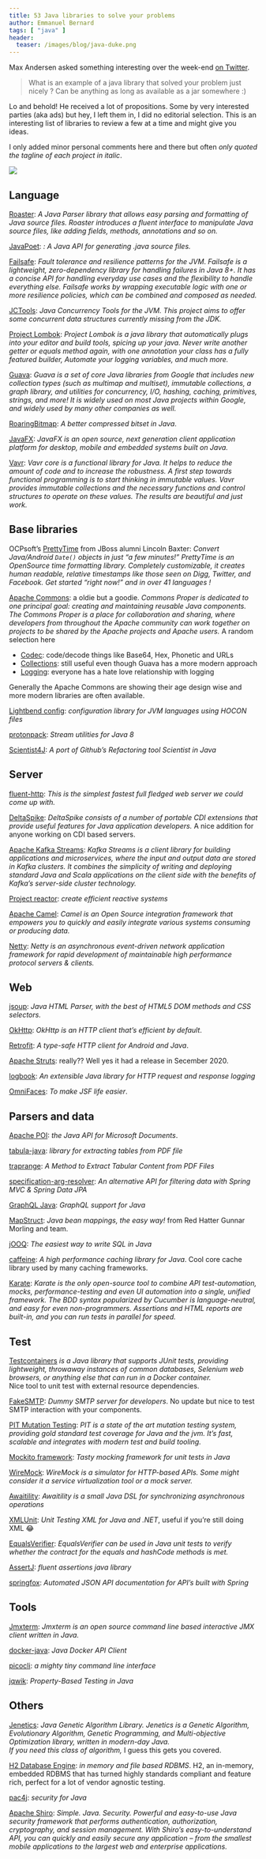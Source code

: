 ```yaml
---
title: 53 Java libraries to solve your problems
author: Emmanuel Bernard
tags: [ "java" ]
header:
  teaser: /images/blog/java-duke.png
---
```

Max Andersen asked something interesting over the week-end [on Twitter](https://twitter.com/maxandersen/status/1370808620162682881).

> What is an example of a java library that solved your problem just nicely ? Can be anything as long as available as a jar somewhere :)  

Lo and behold! He received a lot of propositions.
Some by very interested parties (aka ads) but hey, I left them in, I did no editorial selection.
This is an interesting list of libraries to review a few at a time and might give you ideas.

I only added minor personal comments here and there but often _only quoted the tagline of each project in italic_.

![](/images/blog/java-duke.png)

## Language

[Roaster](https://github.com/forge/roaster): _A Java Parser library that allows easy parsing and formatting of Java source files._
_Roaster introduces a fluent interface to manipulate Java source files, like adding fields, methods, annotations and so on._

[JavaPoet](https://github.com/square/javapoet): _: A Java API for generating .java source files._

[Failsafe](https://jodah.net/failsafe/): _Fault tolerance and resilience patterns for the JVM_.
_Failsafe is a lightweight, zero-dependency library for handling failures in Java 8+. It has a concise API for handling everyday use cases and the flexibility to handle everything else. Failsafe works by wrapping executable logic with one or more resilience  policies, which can be combined and  composed  as needed._

[JCTools](http://jctools.github.io/JCTools/): _Java Concurrency Tools for the JVM. This project aims to offer some concurrent data structures currently missing from the JDK._

[Project Lombok](https://projectlombok.org/): _Project Lombok is a java library that automatically plugs into your editor and build tools, spicing up your java._
_Never write another getter or equals method again, with one annotation your class has a fully featured builder, Automate your logging variables, and much more._

[Guava](https://guava.dev/): _Guava is a set of core Java libraries from Google that includes new collection types (such as multimap and multiset), immutable collections, a graph library, and utilities for concurrency, I/O, hashing, caching, primitives, strings, and more! It is widely used on most Java projects within Google, and widely used by many other companies as well._

[RoaringBitmap](https://github.com/RoaringBitmap/RoaringBitmap): _A better compressed bitset in Java_.

[JavaFX](https://openjfx.io/): _JavaFX is an open source, next generation client application platform for desktop, mobile and embedded systems built on Java._

[Vavr](https://www.vavr.io/): _Vavr *core* is a functional library for Java. It helps to reduce the amount of code and to increase the robustness. A first step towards functional programming is to start thinking in immutable values. Vavr provides immutable collections and the necessary functions and control structures to operate on these values. The results are beautiful and just work._

## Base libraries

OCPsoft’s [PrettyTime](https://www.ocpsoft.org/prettytime/) from JBoss alumni Lincoln Baxter: _Convert Java/Android `Date()` objects in just “a few minutes!”_
_PrettyTime is an OpenSource time formatting library. Completely customizable, it creates human readable, relative timestamps like those seen on Digg, Twitter, and Facebook. Get started “right now!” and in over 41 languages !_

[Apache Commons](https://commons.apache.org/): a oldie but a goodie. _Commons Proper is dedicated to one principal goal: creating and maintaining reusable Java components. The Commons Proper is a place for collaboration and sharing, where developers from throughout the Apache community can work together on projects to be shared by the Apache projects and Apache users._
A random selection here

* [Codec](https://commons.apache.org/proper/commons-codec/): code/decode things like Base64, Hex, Phonetic and URLs
* [Collections](https://commons.apache.org/proper/commons-collections/): still useful even though Guava has a more modern approach
* [Logging](https://commons.apache.org/proper/commons-logging/): everyone has a hate love relationship with logging

Generally the Apache Commons are showing their age design wise and more modern libraries are often available.

[Lightbend config](https://github.com/lightbend/config): _configuration library for JVM languages using HOCON files_

[protonpack](https://github.com/poetix/protonpack): _Stream utilities for Java 8_

[Scientist4J](https://github.com/rawls238/Scientist4J): _A port of Github’s Refactoring tool Scientist in Java_

## Server
[fluent-http](https://github.com/CodeStory/fluent-http): *This is the simplest fastest full fledged web server we could come up with.*

[DeltaSpike](http://deltaspike.apache.org/): _DeltaSpike consists of a number of portable CDI extensions that provide useful features for Java application developers._
A nice addition for anyone working on CDI based servers.

[Apache Kafka Streams](https://kafka.apache.org/documentation/streams/): _Kafka Streams is a client library for building applications and microservices, where the input and output data are stored in Kafka clusters. It combines the simplicity of writing and deploying standard Java and Scala applications on the client side with the benefits of Kafka’s server-side cluster technology._

[Project reactor](https://projectreactor.io/): _create efficient reactive systems_

[Apache Camel](https://camel.apache.org/): _Camel is an Open Source integration framework that empowers you to quickly and easily integrate various systems consuming or producing data._

[Netty](https://netty.io/): _Netty is an asynchronous event-driven network application framework for rapid development of maintainable high performance protocol servers & clients._

## Web
[jsoup](https://jsoup.org/): _Java HTML Parser, with the best of HTML5 DOM methods and CSS selectors._

[OkHttp](https://square.github.io/okhttp/): _OkHttp is an HTTP client that’s efficient by default_.

[Retrofit](https://square.github.io/retrofit/): _A type-safe HTTP client for Android and Java_.

[Apache Struts](https://struts.apache.org/): really?? Well yes it had a release in Secember 2020.

[logbook](https://github.com/zalando/logbook): _An extensible Java library for HTTP request and response logging_

[OmniFaces](https://omnifaces.org/): _To make JSF life easier_.

## Parsers and data
[Apache POI](https://poi.apache.org/): _the Java API for Microsoft Documents_.

[tabula-java](https://github.com/tabulapdf/tabula-java): _library for extracting tables from PDF file_

[traprange](https://github.com/thoqbk/traprange): _A Method to Extract Tabular Content from PDF Files_

[specification-arg-resolver](https://github.com/tkaczmarzyk/specification-arg-resolver): _An alternative API for filtering data with Spring MVC & Spring Data JPA_

[GraphQL Java](https://www.graphql-java.com): _GraphQL support for Java_

[MapStruct](https://mapstruct.org/): _Java bean mappings, the easy way!_ from Red Hatter Gunnar Morling and team.

[jOOQ](https://www.jooq.org/): _The easiest way to write SQL in Java_

[caffeine](https://github.com/ben-manes/caffeine): _A high performance caching library for Java_.
Cool core cache library used by many caching frameworks.

[Karate](https://github.com/intuit/karate): _Karate is the only open-source tool to combine API test-automation, mocks,  performance-testing and even UI automation into a single, unified framework. The BDD syntax popularized by Cucumber is language-neutral, and easy for even non-programmers. Assertions and HTML reports are built-in, and you can run tests in parallel for speed._

## Test

[Testcontainers](https://www.testcontainers.org/) _is a Java library that supports JUnit tests, providing lightweight, throwaway instances of common databases, Selenium web browsers, or anything else that can run in a Docker container._  
Nice tool to unit test with external resource dependencies.

[FakeSMTP](http://nilhcem.com/FakeSMTP/): _Dummy SMTP server for developers_.
No update but nice to test SMTP interaction with your components.

[PIT Mutation Testing](http://pitest.org/): _PIT is a state of the art mutation testing system, providing gold standard test coverage for Java and the jvm. It’s fast, scalable and integrates with modern test and build tooling._

[Mockito framework](https://site.mockito.org/): _Tasty mocking framework for unit tests in Java_

[WireMock](http://wiremock.org/): _WireMock is a simulator for HTTP-based APIs. Some might consider it a service virtualization tool or a mock server._

[Awaitility](https://github.com/awaitility/awaitility): _Awaitility is a small Java DSL for synchronizing asynchronous operations_

[XMLUnit](https://www.xmlunit.org/): _Unit Testing XML for Java and .NET_, useful if you’re still doing XML 😂

[EqualsVerifier](https://jqno.nl/equalsverifier/): _EqualsVerifier can be used in Java unit tests to verify whether the contract for the equals and hashCode methods is met._

[AssertJ](https://assertj.github.io/doc/):  _fluent assertions java library_

[springfox](https://github.com/springfox/springfox): _Automated JSON API documentation for API’s built with Spring_

## Tools
[Jmxterm](https://docs.cyclopsgroup.org/jmxterm): _Jmxterm is an open source command line based interactive JMX client written in Java._

[docker-java](https://github.com/docker-java/docker-java): _Java Docker API Client_

[picocli](https://picocli.info/): _a mighty tiny command line interface_

[jqwik](https://jqwik.net/): _Property-Based Testing in Java_

## Others
[Jenetics](https://jenetics.io/): _Java Genetic Algorithm Library.
Jenetics is a Genetic Algorithm, Evolutionary Algorithm, Genetic Programming, and Multi-objective Optimization library, written in modern-day Java.  
If you need this class of algorithm,_ I guess this gets you covered.

[H2 Database Engine](http://h2database.com/html/main.html): _in memory and file based RDBMS_.
H2, an in-memory, embedded RDBMS that has turned highly standards compliant and feature rich, perfect for a lot of vendor agnostic testing.

[pac4j](http://www.pac4j.org/): _security for Java_

[Apache Shiro](https://shiro.apache.org/): _Simple. Java. Security. Powerful and easy-to-use Java security framework that performs authentication, authorization, cryptography, and session management. With Shiro’s easy-to-understand API, you can quickly and easily secure any application – from the smallest mobile applications to the largest web and enterprise applications._
